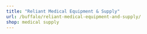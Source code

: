 ```yaml
---
title: "Reliant Medical Equipment & Supply"
url: /buffalo/reliant-medical-equipment-and-supply/
shop: medical supply
---
```

